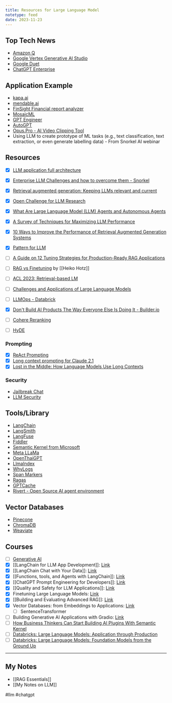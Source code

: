 ```yaml
---
title: Resources for Large Language Model
notetype: feed
date: 2023-11-23
---
```


## Top Tech News
- [Amazon Q](https://aws.amazon.com/th/blogs/aws/introducing-amazon-q-a-new-generative-ai-powered-assistant-preview/)
- [Google Vertex Generative AI Studio](https://www.youtube.com/watch?v=-7nf5EJ2Fsc&ab_channel=GoogleCloudTech)
- [Google Duet](https://cloud.google.com/duet-ai?)
- [ChatGPT Enterprise](https://openai.com/enterprise)

## Application Example
- [kapa.ai](https://www.kapa.ai/)
- [mendable.ai](https://www.mendable.ai/)
- [FinSight Financial report analyzer](https://blog.llamaindex.ai/how-i-built-the-streamlit-llm-hackathon-winning-app-finsight-using-llamaindex-9dcf6c46d7a0)
- [MosaicML](https://www.mosaicml.com/customer-stories)
- [GPT Engineer](https://github.com/AntonOsika/gpt-engineer)
- [AutoGPT](https://github.com/Significant-Gravitas/AutoGPT)
- [Opus.Pro - AI Video Clipping Tool](https://www.opus.pro/)
- Using LLM to create prototype of ML tasks (e.g., text classification, text extraction, or even generate labelling data) - From Snorkel AI webinar

## Resources
- [x] [LLM application full architecture](https://a16z.com/emerging-architectures-for-llm-applications/)
- [x] [Enterprise LLM Challenges and how to overcome them - Snorkel](https://snorkel.ai/enterprise-llm-challenges-and-how-to-overcome-them/)
- [x] [Retrieval augmented generation: Keeping LLMs relevant and current](https://stackoverflow.blog/2023/10/18/retrieval-augmented-generation-keeping-llms-relevant-and-current)
- [x] [Open Challenge for LLM Research](https://huyenchip.com/2023/08/16/llm-research-open-challenges.html)
- [x] [What Are Large Language Model (LLM) Agents and Autonomous Agents](https://promptengineering.org/what-are-large-language-model-llm-agents/)
- [x] [A Survey of Techniques for Maximizing LLM Performance](https://www.youtube.com/watch?v=ahnGLM-RC1Y&ab_channel=OpenAI)
- [x] [10 Ways to Improve the Performance of Retrieval Augmented Generation Systems](https://towardsdatascience.com/10-ways-to-improve-the-performance-of-retrieval-augmented-generation-systems-5fa2cee7cd5c)
- [x] [Pattern for LLM](https://eugeneyan.com/writing/llm-patterns)
- [ ] [A Guide on 12 Tuning Strategies for Production-Ready RAG Applications](https://towardsdatascience.com/a-guide-on-12-tuning-strategies-for-production-ready-rag-applications-7ca646833439)
- [ ] [RAG vs Finetuning](https://towardsdatascience.com/rag-vs-finetuning-which-is-the-best-tool-to-boost-your-llm-application-94654b1eaba7) by [[Heiko Hotz]]
- [ ] [ACL 2023: Retrieval-based LM](https://acl2023-retrieval-lm.github.io)
- [ ] [Challenges and Applications of Large Language Models](https://arxiv.org/abs/2307.10169)
- [ ] [LLMOps - Databrick](https://www.databricks.com/glossary/llmops)
- [x] [Don't Build AI Products The Way Everyone Else Is Doing It - Builder.io](https://www.youtube.com/watch?v=bRFLE9qi3t8)
- [ ] [Cohere Reranking](https://docs.cohere.com/docs/reranking)
- [ ] [HyDE](https://boston.lti.cs.cmu.edu/luyug/HyDE/HyDE.pdf)


### Prompting
- [x] [ReAct Prompting](https://www.promptingguide.ai/techniques/react)
- [x] [Long context prompting for Claude 2.1](https://www.anthropic.com/index/claude-2-1-prompting?)
- [x] [Lost in the Middle: How Language Models Use Long Contexts](https://arxiv.org/pdf/2307.03172.pdf)

### Security
- [Jailbreak Chat](https://www.jailbreakchat.com/)
- [LLM Security](https://llmsecurity.net/)

## Tools/Library
- [LangChain](https://www.langchain.com/)
- [LangSmith](https://www.langchain.com/langsmith)
- [LangFuse](https://langfuse.com/)
- [Fiddler](https://www.fiddler.ai/)
- [Semantic Kernel from Microsoft](https://github.com/microsoft/semantic-kernel)
- [Meta LLaMa](https://ai.meta.com/llama/)
- [OpenThaiGPT](https://openthaigpt.aieat.or.th/)
- [LlmaIndex](https://www.llamaindex.ai/)
- [WhyLogs](https://github.com/whylabs/whylogs)
- [Span Markers](https://github.com/tomaarsen/SpanMarkerNER)
- [Ragas](https://github.com/explodinggradients/ragas)
- [GPTCache](https://github.com/zilliztech/GPTCache)
- [Rivert - Open Source AI agent environment](https://rivet.ironcladapp.com/)

## Vector Databases
- [Pinecone](https://www.pinecone.io/learn/vector-database)
- [ChromaDB](https://www.trychroma.com/)
- [Weaviate](https://weaviate.io/)

## Courses
- [ ] [Generative AI](https://www.coursera.org/learn/generative-ai-with-llms)
- [x] [[LangChain for LLM App Development]]: [Link](https://www.deeplearning.ai/short-courses/langchain-for-llm-application-development/)
- [x] [[LangChain Chat with Your Data]]: [Link](https://www.coursera.org/projects/langchain-chat-with-your-data-project)
- [x] [[Functions, tools, and Agents with LangChain]]: [Link](https://learn.deeplearning.ai/functions-tools-agents-langchain)
- [x] [[ChatGPT Prompt Engineering for Developers]]: [Link](https://learn.deeplearning.ai/chatgpt-prompt-eng)
- [x] [[Quality and Safety for LLM Applications]]: [Link](https://learn.deeplearning.ai/quality-safety-llm-applications)
- [x] Finetuning Large Language Models: [Link](https://learn.deeplearning.ai/finetuning-large-language-models)
- [x] [[Building and Evaluating Advanced RAG]]: [Link](https://learn.deeplearning.ai/building-evaluating-advanced-rag)
- [x] Vector Databases: from Embeddings to Applications: [Link](https://www.deeplearning.ai/short-courses/vector-databases-embeddings-applications/)
	- [ ] SentenceTransformer
- [ ] Building Generative AI Applications with Gradio: [Link](https://www.deeplearning.ai/short-courses/building-generative-ai-applications-with-gradio/)
- [ ] [How Business Thinkers Can Start Building AI Plugins With Semantic Kernel](https://learn.deeplearning.ai/microsoft-semantic-kernel)
- [ ] [Databricks: Large Language Models: Application through Production](https://www.edx.org/course/large-language-models-application-through-production)
- [ ] [Databricks: Large Language Models: Foundation Models from the Ground Up](https://www.edx.org/course/large-language-models-foundation-models-from-the-ground-up)

---
## My Notes
- [[RAG Essentials]]
- [[My Notes on LLM]]


#llm #chatgpt